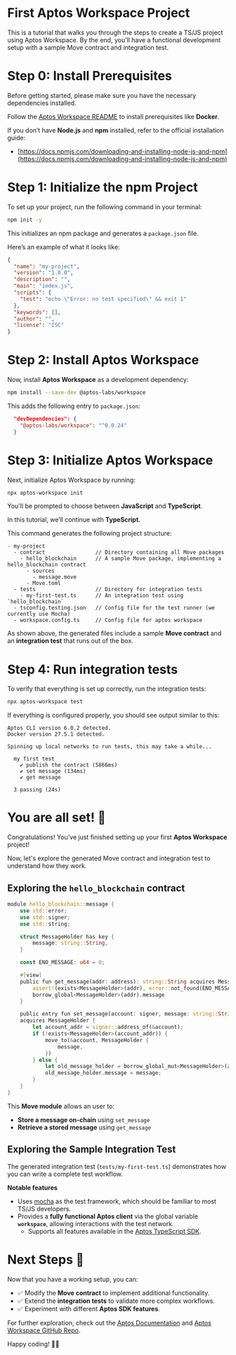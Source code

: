 # First Aptos Workspace Project

This is a tutorial that walks you through the steps to create a TS/JS project using Aptos Workspace. By the end, you’ll have a functional development setup with a sample Move contract and integration test.

# Step 0: Install Prerequisites

Before getting started, please make sure you have the necessary dependencies installed.

Follow the [Aptos Workspace README](https://github.com/aptos-labs/workspace/blob/main/workspace/README.md#prerequisites) to install prerequisites like **Docker**.

If you don’t have **Node.js** and **npm** installed, refer to the official installation guide:

- [https://docs.npmjs.com/downloading-and-installing-node-js-and-npm](https://docs.npmjs.com/downloading-and-installing-node-js-and-npm)

# Step 1: Initialize the npm Project

To set up your project, run the following command in your terminal:

```bash
npm init -y
```

This initializes an npm package and generates a `package.json` file.

Here’s an example of what it looks like:

```json
{
  "name": "my-project",
  "version": "1.0.0",
  "description": "",
  "main": "index.js",
  "scripts": {
    "test": "echo \"Error: no test specified\" && exit 1"
  },
  "keywords": [],
  "author": "",
  "license": "ISC"
}
```

# Step 2: Install Aptos Workspace

Now, install **Aptos Workspace** as a development dependency:

```bash
npm install --save-dev @aptos-labs/workspace
```

This adds the following entry to `package.json`:

```json
  "devDependencies": {
    "@aptos-labs/workspace": "^0.0.24"
  }
```

# Step 3: Initialize Aptos Workspace

Next, initialize Aptos Workspace by running:

```bash
npx aptos-workspace init
```

You'll be prompted to choose between **JavaScript** and **TypeScript**.

In this tutorial, we’ll continue with **TypeScript.**

This command generates the following project structure:

```
- my-project
  - contract                // Directory containing all Move packages
    - hello_blockchain      // A sample Move package, implementing a hello_blockchain contract
      - sources
        - message.move
      - Move.toml
  - tests                   // Directory for integration tests
    - my-first-test.ts      // An integration test using `hello_blockchain`
  - tsconfig.testing.json   // Config file for the test runner (we currently use Mocha)
  - workspace.config.ts     // Config file for aptos workspace
```

As shown above, the generated files include a sample **Move contract** and an **integration test** that runs out of the box.

# Step 4: Run integration tests

To verify that everything is set up correctly, run the integration tests:

```bash
npx aptos-workspace test
```

If everything is configured properly, you should see output similar to this:

```
Aptos CLI version 6.0.2 detected.
Docker version 27.5.1 detected.

Spinning up local networks to run tests, this may take a while...

  my first test
    ✔ publish the contract (5866ms)
    ✔ set message (134ms)
    ✔ get message

  3 passing (24s)
```

# You are all set! 🎉

Congratulations! You’ve just finished setting up your first **Aptos Workspace** project!

Now, let's explore the generated Move contract and integration test to understand how they work.

## Exploring the `hello_blockchain` contract

```rust
module hello_blockchain::message {
    use std::error;
    use std::signer;
    use std::string;

    struct MessageHolder has key {
        message: string::String,
    }

    const ENO_MESSAGE: u64 = 0;

    #[view]
    public fun get_message(addr: address): string::String acquires MessageHolder {
        assert!(exists<MessageHolder>(addr), error::not_found(ENO_MESSAGE));
        borrow_global<MessageHolder>(addr).message
    }

    public entry fun set_message(account: signer, message: string::String)
    acquires MessageHolder {
        let account_addr = signer::address_of(&account);
        if (!exists<MessageHolder>(account_addr)) {
            move_to(&account, MessageHolder {
                message,
            })
        } else {
            let old_message_holder = borrow_global_mut<MessageHolder>(account_addr);
            old_message_holder.message = message;
        }
    }
}
```

This **Move module** allows an user to:

- **Store a message on-chain** using `set_message`
- **Retrieve a stored message** using `get_message`

## Exploring the Sample Integration Test

The generated integration test (`tests/my-first-test.ts`) demonstrates how you can write a complete test workflow.

**Notable features**

- Uses [mocha](https://mochajs.org/#getting-started) as the test framework, which should be familiar to most TS/JS developers.
- Provides a **fully functional Aptos client** via the global variable **`workspace`**, allowing interactions with the test network.
    - Supports all features available in the [Aptos TypeScript SDK](https://aptos-labs.github.io/aptos-ts-sdk/@aptos-labs/ts-sdk-1.33.2/classes/Aptos.html).

# Next Steps 🚀

Now that you have a working setup, you can:

- ✅ Modify the **Move contract** to implement additional functionality.
- ✅ Extend the **integration tests** to validate more complex workflows.
- ✅ Experiment with different **Aptos SDK features**.

For further exploration, check out the [Aptos Documentation](https://aptos.dev/) and [Aptos Workspace GitHub Repo](https://github.com/aptos-labs/workspace).

Happy coding! 🎉🚀